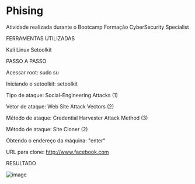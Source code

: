 # Phising
Atividade realizada durante o Bootcamp Formação CyberSecurity Specialist

FERRAMENTAS UTILIZADAS

Kali Linux
Setoolkit

PASSO A PASSO

Acessar root: sudo su 

Iniciando o setoolkit: setoolkit

Tipo de ataque: Social-Engineering Attacks (1)

Vetor de ataque: Web Site Attack Vectors  (2)

Método de ataque: Credential Harvester Attack Method (3)
 
Método de ataque: Site Cloner (2)

Obtendo o endereço da máquina: "enter"

URL para clone: http://www.facebook.com 

RESULTADO

![image](https://user-images.githubusercontent.com/107958971/220626630-ed858686-b7cc-4410-8bee-d61c5dd9faa0.png)
